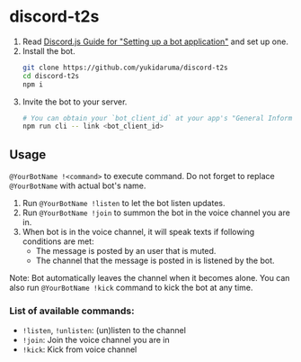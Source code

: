 # discord-t2s

1. Read [Discord.js Guide for "Setting up a bot application"](https://discordjs.guide/preparations/setting-up-a-bot-application.html#creating-your-bot)
   and set up one.
2. Install the bot.
   ```sh
   git clone https://github.com/yukidaruma/discord-t2s
   cd discord-t2s
   npm i
   ```
2. Invite the bot to your server.
   ```sh
   # You can obtain your `bot_client_id` at your app's "General Information" page
   npm run cli -- link <bot_client_id>
   ```

## Usage

`@YourBotName !<command>` to execute command. Do not forget to replace
`@YourBotName` with actual bot's name.

1. Run `@YourBotName !listen` to let the bot listen updates.
2. Run `@YourBotName !join` to summon the bot in the voice channel you are in.
3. When bot is in the voice channel, it will speak texts if following conditions
   are met:
   * The message is posted by an user that is muted.
   * The channel that the message is posted in is listened by the bot.

Note: Bot automatically leaves the channel when it becomes alone. You can also
run `@YourBotName !kick` command to kick the bot at any time.

### List of available commands:
* `!listen`, `!unlisten`: (un)listen to the channel
* `!join`: Join the voice channel you are in
* `!kick`: Kick from voice channel



